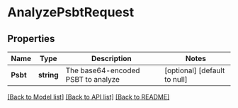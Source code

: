 # AnalyzePsbtRequest

## Properties
Name | Type | Description | Notes
------------ | ------------- | ------------- | -------------
**Psbt** | **string** | The base64-encoded PSBT to analyze | [optional] [default to null]

[[Back to Model list]](../README.md#documentation-for-models) [[Back to API list]](../README.md#documentation-for-api-endpoints) [[Back to README]](../README.md)

